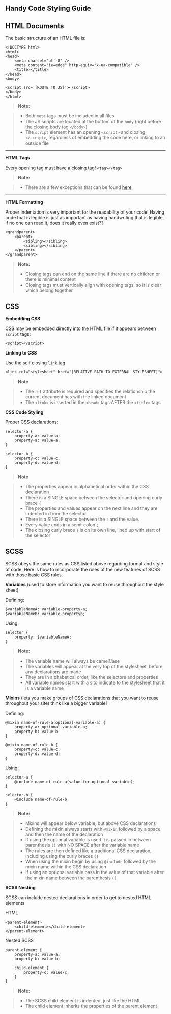 Handy Code Styling Guide
-------------------------------------------------------


HTML Documents
-------------------------

The basic structure of an HTML file is:

    <!DOCTYPE html>
    <html>
    <head>
        <meta charset="utf-8" />
        <meta content="ie=edge" http-equiv="x-ua-compatible" />
        <title></title>
    </head>
    <body>

    <script src='[ROUTE TO JS]'></script>
    </body>
    </html>

> **Note:**

> - Both `meta` tags must be included in all files
> - The JS scripts are located at the bottom of the `body` (right before the closing body tag `</body>`)
> - The `script` element has an opening `<script>` and closing `</script>`, regardless of embedding the code here, or linking to an outside file


----------

**HTML Tags**

Every opening tag must have a closing tag!
	`<tag></tag>`

>**Note:**

> - There are a few exceptions that can be found [here](https://www.quora.com/Which-HTML-tags-are-self-closing/answer/Michael-Dick?srid=XmGB)

----------

**HTML Formatting**

Proper indentation is very important for the readability of your code! Having code that is legible is just as important as having handwriting that is legible, if no one can read it, does it really even exist??

    <grandparent>
    	<parent>
    		<sibling></sibling>
    		<sibling></sibling>
    	</parent>
    </grandparent>

>**Note:**
>
>- Closing tags can end on the same line if there are no children or there is minimal content
>- Closing tags must vertically align with opening tags, so it is clear which belong together

CSS
------

**Embedding CSS**

CSS may be embedded directly into the HTML file if it appears between `script` tags:

`<script></script>`

**Linking to CSS**

Use the self closing `link` tag

`<link rel="stylesheet" href="[RELATIVE PATH TO EXTERNAL STYLESHEET]">`

>**Note**

>- The `rel` attribute is required and specifies the relationship the current document has with the linked document
>- The `<link>` is inserted in the `<head>` tags AFTER the `<title>` tags


**CSS Code Styling**

Proper CSS declarations:

    selector-a {
    	property-a: value-a;
    	property-a: value-a;
    }

    selector-b {
    	property-c: value-c;
    	property-d: value-d;
    }

   >**Note**

>- The properties appear in alphabetical order within the CSS declaration
>- There is a SINGLE space between the selector and opening curly brace `{`
>- The properties and values appear on the next line and they are indented in from the selector
>- There is a SINGLE space between the `:` and the value.
>- Every value ends in a semi-colon `;`
>- The closing curly brace `}` is on its own line, lined up with start of the selector


SCSS
-------

SCSS obeys the same rules as CSS listed above regarding format and style of code. Here is how to incorporate the rules of the new features of SCSS with those basic CSS rules.

**Variables** (used to store information you want to reuse throughout the style sheet)

Defining:

    $variableNameA: variable-property-a;
    $variableNameB: variable-propertyb;

Using:

    selector {
    	property: $variableNameA;
    }

>**Note:**

>- The variable name will always be camelCase
>- The variables will appear at the very top of the stylesheet, before any declarations are made
>- They are in alphabetical order, like the selectors and properties
>- All variable names start with a `$` to indicate to the stylesheet that it is a variable name

**Mixins** (lets you make groups of CSS declarations that you want to reuse throughout your site) think like a bigger variable!

Defining:

    @mixin name-of-rule-a(optional-variable-a) {
    	property-a: optional-variable-a;
    	property-b: value-b
    }

    @mixin name-of-rule-b {
    	property-c: value-c;
    	property-d: value-d;
    }

Using:

    selector-a {
    	@include name-of-rule-a(value-for-optional-variable);
    }

    selector-b {
    	@include name-of-rule-b;
    }

>**Note:**

>- Mixins will appear below variable, but above CSS declarations
>- Defining the mixin always starts with `@mixin` followed by a space and then the name of the declaration
>- If using the optional variable is used it is passed in between parenthesis `()` with NO SPACE after the variable name
>- The rules are then defined like a traditional CSS declaration, including using the curly braces `{}`
>- When using the mixin begin by using `@include` followed by the mixin name within the CSS declaration
>- If using an optional variable pass in the value of that variable after the mixin name between the parenthesis `()`

**SCSS Nesting**

SCSS can include nested declarations in order to get to nested HTML elements

HTML

    <parent-element>
    	<child-element></child-element>
    </parent-element>


Nested SCSS

    parent-element {
    	property-a: value-a;
    	property-b: value-b;

    	child-element {
    		property-c: value-c;
    	}
    }

>**Note:**

>- The SCSS child element is indented, just like the HTML
>- The child element inherits the properties of the parent element
